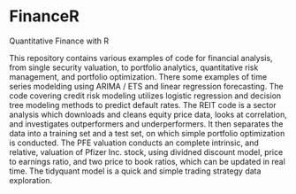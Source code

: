 # FinanceR
Quantitative Finance with R

This repository contains various examples of code for financial analysis, from single security valuation, to portfolio analytics, quantitative risk management, and portfolio optimization. There some examples of time series modelding using ARIMA / ETS and linear regression forecasting. The code covering credit risk modeling utilizes logistic regression and decision tree modeling methods to predict default rates. The REIT code is a sector analysis which downloads and cleans equity price data, looks at correlation, and investigates outperformers and underperformers. It then separates the data into a training set and a test set, on which simple portfolio optimization is conducted. The PFE valuation conducts an complete intrinsic, and relative, valuation of Pfizer Inc. stock, using dividned discount model, price to earnings ratio, and two price to book ratios, which can be updated in real time. The tidyquant model is a quick and simple trading strategy data exploration.
